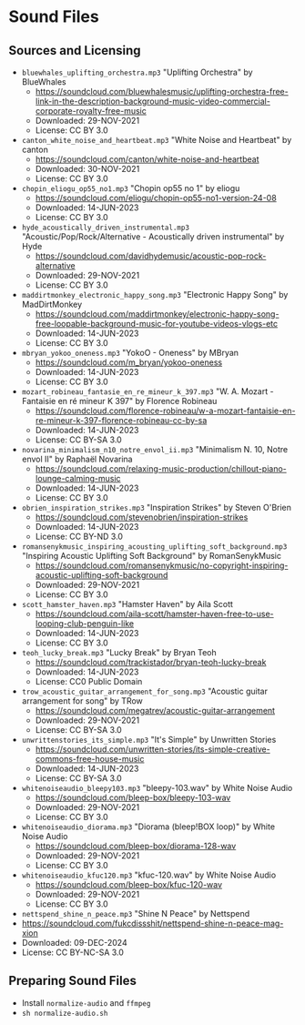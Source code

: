 # Sound Files

## Sources and Licensing

 * `bluewhales_uplifting_orchestra.mp3` "Uplifting Orchestra" by BlueWhales
   * https://soundcloud.com/bluewhalesmusic/uplifting-orchestra-free-link-in-the-description-background-music-video-commercial-corporate-royalty-free-music
   * Downloaded: 29-NOV-2021
   * License: CC BY 3.0
 * `canton_white_noise_and_heartbeat.mp3` "White Noise and Heartbeat" by canton
   * https://soundcloud.com/canton/white-noise-and-heartbeat
   * Downloaded: 30-NOV-2021
   * License: CC BY 3.0
 * `chopin_eliogu_op55_no1.mp3` "Chopin op55 no 1" by eliogu
   * https://soundcloud.com/eliogu/chopin-op55-no1-version-24-08
   * Downloaded: 14-JUN-2023
   * License: CC BY 3.0
 * `hyde_acoustically_driven_instrumental.mp3` "Acoustic/Pop/Rock/Alternative - Acoustically driven instrumental" by Hyde
   * https://soundcloud.com/davidhydemusic/acoustic-pop-rock-alternative
   * Downloaded: 29-NOV-2021
   * License: CC BY 3.0
 * `maddirtmonkey_electronic_happy_song.mp3` "Electronic Happy Song" by MadDirtMonkey
   * https://soundcloud.com/maddirtmonkey/electronic-happy-song-free-loopable-background-music-for-youtube-videos-vlogs-etc
   * Downloaded: 14-JUN-2023
   * License: CC BY 3.0
 * `mbryan_yokoo_oneness.mp3` "YokoO - Oneness" by MBryan
   * https://soundcloud.com/m_bryan/yokoo-oneness
   * Downloaded: 14-JUN-2023
   * License: CC BY 3.0
 * `mozart_robineau_fantasie_en_re_mineur_k_397.mp3` "W. A. Mozart - Fantaisie en ré mineur K 397" by Florence Robineau
   * https://soundcloud.com/florence-robineau/w-a-mozart-fantaisie-en-re-mineur-k-397-florence-robineau-cc-by-sa
   * Downloaded: 14-JUN-2023
   * License: CC BY-SA 3.0
 * `novarina_minimalism_n10_notre_envol_ii.mp3` "Minimalism N. 10, Notre envol II" by Raphaël Novarina
   * https://soundcloud.com/relaxing-music-production/chillout-piano-lounge-calming-music
   * Downloaded: 14-JUN-2023
   * License: CC BY 3.0
 * `obrien_inspiration_strikes.mp3` "Inspiration Strikes" by Steven O'Brien
   * https://soundcloud.com/stevenobrien/inspiration-strikes
   * Downloaded: 14-JUN-2023
   * License: CC BY-ND 3.0
 * `romansenykmusic_inspiring_acousting_uplifting_soft_background.mp3` "Inspiring Acoustic Uplifting Soft Background" by RomanSenykMusic
   * https://soundcloud.com/romansenykmusic/no-copyright-inspiring-acoustic-uplifting-soft-background
   * Downloaded: 29-NOV-2021
   * License: CC BY 3.0
 * `scott_hamster_haven.mp3` "Hamster Haven" by Aila Scott
   * https://soundcloud.com/aila-scott/hamster-haven-free-to-use-looping-club-penguin-like
   * Downloaded: 14-JUN-2023
   * License: CC BY 3.0
 * `teoh_lucky_break.mp3` "Lucky Break" by Bryan Teoh
   * https://soundcloud.com/trackistador/bryan-teoh-lucky-break
   * Downloaded: 14-JUN-2023
   * License: CC0 Public Domain
 * `trow_acoustic_guitar_arrangement_for_song.mp3` "Acoustic guitar arrangement for song" by TRow
   * https://soundcloud.com/megatrev/acoustic-guitar-arrangement
   * Downloaded: 29-NOV-2021
   * License: CC BY-SA 3.0
 * `unwrittenstories_its_simple.mp3` "It's Simple" by Unwritten Stories
   * https://soundcloud.com/unwritten-stories/its-simple-creative-commons-free-house-music
   * Downloaded: 14-JUN-2023
   * License: CC BY-SA 3.0
 * `whitenoiseaudio_bleepy103.mp3` "bleepy-103.wav" by White Noise Audio
   * https://soundcloud.com/bleep-box/bleepy-103-wav
   * Downloaded: 29-NOV-2021
   * License: CC BY 3.0
 * `whitenoiseaudio_diorama.mp3` "Diorama (bleep!BOX loop)" by White Noise Audio
   * https://soundcloud.com/bleep-box/diorama-128-wav
   * Downloaded: 29-NOV-2021
   * License: CC BY 3.0
 * `whitenoiseaudio_kfuc120.mp3` "kfuc-120.wav" by White Noise Audio
   * https://soundcloud.com/bleep-box/kfuc-120-wav
   * Downloaded: 29-NOV-2021
   * License: CC BY 3.0
  * `nettspend_shine_n_peace.mp3` "Shine N Peace" by Nettspend
   * https://soundcloud.com/fukcdissshit/nettspend-shine-n-peace-mag-xion
   * Downloaded: 09-DEC-2024
   * License: CC BY-NC-SA 3.0

## Preparing Sound Files

 * Install `normalize-audio` and `ffmpeg`
 * `sh normalize-audio.sh`
